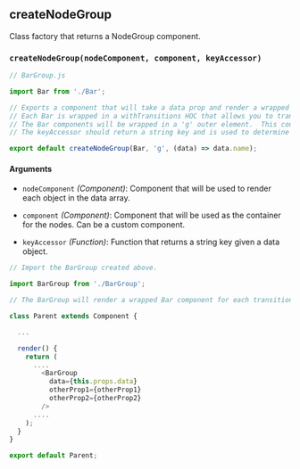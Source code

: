 ## createNodeGroup

Class factory that returns a NodeGroup component. 

### `createNodeGroup(nodeComponent, component, keyAccessor)`

```js
// BarGroup.js

import Bar from './Bar';

// Exports a component that will take a data prop and render a wrapped Bar component for each object in the array.
// Each Bar is wrapped in a withTransitions HOC that allows you to transition it's state.
// The Bar components will be wrapped in a 'g' outer element.  This could also be a custom component.
// The keyAccessor should return a string key and is used to determine which bars are entering, updating and exiting.

export default createNodeGroup(Bar, 'g', (data) => data.name);

```

#### Arguments

* `nodeComponent` *(Component)*: Component that will be used to render each object in the data array.

* `component` *(Component)*: Component that will be used as the container for the nodes. Can be a custom component.

* `keyAccessor` *(Function)*: Function that returns a string key given a data object.


```js
// Import the BarGroup created above.

import BarGroup from './BarGroup';

// The BarGroup will render a wrapped Bar component for each transitioning data object.

class Parent extends Component {

  ...

  render() {
    return (
      ....
	    <BarGroup
	      data={this.props.data}
	      otherProp1={otherProp1}
	      otherProp2={otherProp2}
	    />
      ....
    );
  }
}

export default Parent;
```


